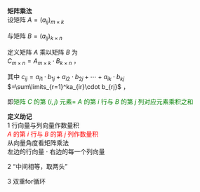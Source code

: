 **矩阵乘法**  
设矩阵 $A=(a_{ij})_{m\times k}$   
  
与矩阵 $B=(a_{ij})_{k\times n}$   
  
定义矩阵 $A$ 乘以矩阵 $B$ 为  
 $C_{m\times n}=A_{m\times k}\cdot B_{k\times n}$ ，  
  
其中 $c_{ij}=a_{i1}\cdot b_{1j}+a_{i2}\cdot b_{2j}  
+\cdots+a_{ik}\cdot b_{kj}$   
 $=\sum\limits_{r=1}^ka_{ir}\cdot b_{rj}$ ，  
  
即<font color=green>矩阵 $C$ 的第 $(i,j)$ 元素= $A$ 的第 $i$ 行与 $B$ 的第 $j$ 列对应元素乘积之和</font>  
  
**定义助记**  
1 行向量与列向量作数量积  
<font color=red> $A$ 的第 $i$ 行与 $B$ 的第 $j$ 列作数量积</font>  
从向量角度看矩阵乘法  
左边的行向量 $\cdot$ 右边的每一个列向量  
  
2 “中间相等，取两头”  
  
3 双重for循环  

